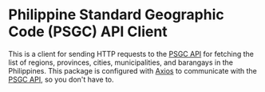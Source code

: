 # Philippine Standard Geographic Code (PSGC) API Client

This is a client for sending HTTP requests to the [PSGC API](https://psgc.gitlab.io/api/) for fetching the list of regions, provinces, cities, municipalities, and barangays in the Philippines. This package is configured with [Axios](https://axios-http.com/) to communicate with the [PSGC API](https://psgc.gitlab.io/api/), so you don't have to.